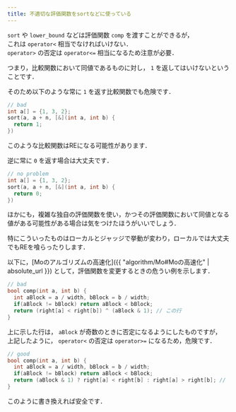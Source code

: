 ```yaml
---
title: 不適切な評価関数をsortなどに使っている
---
```


`sort` や `lower_bound` などは評価関数 `comp` を渡すことができるが，  
これは `operator<` 相当でなければいけない．  
`operator>` の否定は `operator<=` 相当になるため注意が必要．

つまり，比較関数において同値であるものに対し， `1` を返してはいけないということです．

そのため以下のような常に `1` を返す比較関数でも危険です．

```cpp
// bad
int a[] = {1, 3, 2};
sort(a, a + n, [&](int a, int b) {
  return 1;
})
```

このような比較関数はREになる可能性があります．

逆に常に `0` を返す場合は大丈夫です．

```cpp
// no problem
int a[] = {1, 3, 2};
sort(a, a + n, [&](int a, int b) {
  return 0;
})
```

ほかにも，複雑な独自の評価関数を使い，かつその評価関数において同値となる値がある可能性がある場合は気をつけたほうがいいでしょう．

特にこういったものはローカルとジャッジで挙動が変わり，ローカルでは大丈夫でもREを喰らったりします．

以下に，[Moのアルゴリズムの高速化]({{ "algorithm/Mo#Moの高速化" | absolute_url }}) として，評価関数を変更するときの危うい例を示します．

```cpp
// bad
bool comp(int a, int b) {
  int aBlock = a / width, bBlock = b / width;
  if(aBlock != bBlock) return aBlock < bBlock;
  return (right[a] < right[b]) ^ (aBlock & 1); // この行
}
```

上に示した行は， `aBlock` が奇数のときに否定になるようにしたものですが，  
上記したように， `operator<` の否定は `operator>=` になるため，危険です．

```cpp
// good
bool comp(int a, int b) {
  int aBlock = a / width, bBlock = b / width;
  if(aBlock != bBlock) return aBlock < bBlock;
  return (aBlock & 1) ? right[a] < right[b] : right[a] > right[b]; // この行
}
```

このように書き換えれば安全です．

